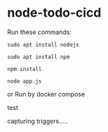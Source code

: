# node-todo-cicd

Run these commands:


`sudo apt install nodejs`


`sudo apt install npm`


`npm install`

`node app.js`

or Run by docker compose

test

capturing triggers.....

